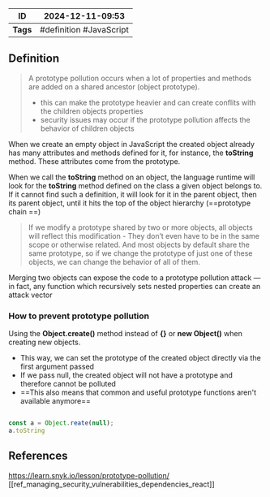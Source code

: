 | ID       | 2024-12-11-09:53         |
| -------- | ------------------------ |
| **Tags** | #definition #JavaScript  |
## Definition

> A prototype pollution occurs when a lot of properties and methods are added on a shared ancestor (object prototype).
> 	- this can make the prototype heavier and can create conflits with the children objects properties
> 	- security issues may occur if the prototype pollution affects the behavior of children objects

When we create an empty object in JavaScript the created object already has many attributes and methods defined for it, for instance, the **toString** method. These attributes come from the prototype.

When we call the **toString** method on an object, the language runtime will look for the **toString** method defined on the class a given object belongs to. If it cannot find such a definition, it will look for it in the parent object, then its parent object, until it hits the top of the object hierarchy (==prototype chain ==)

> If we modify a prototype shared by two or more objects, all objects will reflect this modification
	- They don’t even have to be in the same scope or otherwise related. And most objects by default share the same prototype, so if we change the prototype of just one of these objects, we can change the behavior of all of them.


Merging two objects can expose the code to a prototype pollution attack — in fact, any function which recursively sets nested properties can create an attack vector

### How to prevent prototype pollution

Using the **Object.create()** method instead of **{}** or **new Object()** when creating new objects. 
- This way, we can set the prototype of the created object directly via the first argument passed
- If we pass null, the created object will not have a prototype and therefore cannot be polluted
- ==This also means that common and useful prototype functions aren't available anymore==

```JavaScript

const a = Object.reate(null);
a.toString

```

## References
https://learn.snyk.io/lesson/prototype-pollution/
[[ref_managing_security_vulnerabilities_dependencies_react]]